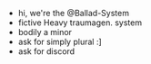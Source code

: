 - hi, we're the @Ballad-System
- fictive Heavy traumagen. system
- bodily a minor
- ask for simply plural :]
- ask for discord

<!---
Ballad-System/Ballad-System is a ✨ special ✨ repository because its `README.md` (this file) appears on your GitHub profile.
You can click the Preview link to take a look at your changes.
--->
